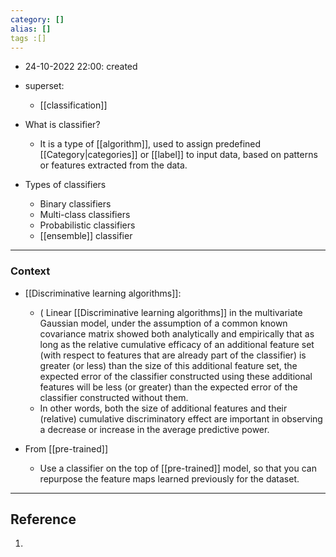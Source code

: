 ```yaml
---
category: []
alias: []
tags :[]
---
```


- 24-10-2022 22:00: created

- superset:
	- [[classification]]

- What is classifier?
	- It is a type of [[algorithm]], used to assign predefined [[Category|categories]] or [[label]] to input data, based on patterns or features extracted from the data. 

- Types of classifiers
	- Binary classifiers
	- Multi-class classifiers
	- Probabilistic classifiers
	- [[ensemble]] classifier


---
### Context

- [[Discriminative learning algorithms]]:
	- ( Linear [[Discriminative learning algorithms]] in the multivariate Gaussian model, under the assumption of a common known covariance matrix showed both analytically and empirically that as long as the relative cumulative efficacy of an additional feature set (with respect to features that are already part of the classifier) is greater (or less) than the size of this additional feature set, the expected error of the classifier constructed using these additional features will be less (or greater) than the expected error of the classifier constructed without them.
	- In other words, both the size of additional features and their (relative) cumulative discriminatory effect are important in observing a decrease or increase in the average predictive power.

- From [[pre-trained]]
	- Use a classifier on the top of [[pre-trained]] model, so that you can repurpose the feature maps learned previously for the dataset.

---
## Reference

1. 